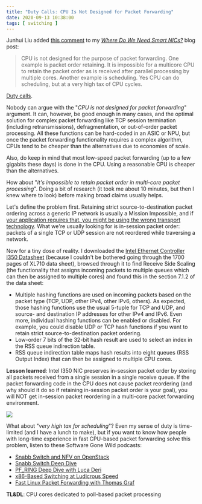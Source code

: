 ```yaml
---
title: "Duty Calls: CPU Is Not Designed for Packet Forwarding"
date: 2020-09-13 10:38:00
tags: [ switching ]
---
```

Junhui Liu added [this comment](/2020/09/need-smart-nic/#124) to my _[Where Do We Need Smart NICs?](/2020/09/need-smart-nic/)_ blog post:

> CPU is not designed for the purpose of packet forwarding. One example is packet order retaining. It is impossible for a multicore CPU to retain the packet order as is received after parallel processing by multiple cores. Another example is scheduling. Yes CPU can do scheduling, but at a very high tax of CPU cycles.

[Duty calls](https://xkcd.com/386/).
<!--more-->
Nobody can argue with the "_CPU is not designed for packet forwarding_" argument. It can, however, be good enough in many cases, and the optimal solution for complex packet forwarding like TCP session termination (including retransmissions), defragmentation, or out-of-order packet processing. All these functions can be hard-coded in an ASIC or NPU, but once the packet forwarding functionality requires a complex algorithm, CPUs tend to be cheaper than the alternatives due to economies of scale.

Also, do keep in mind that most low-speed packet forwarding (up to a few gigabits these days) is done in the CPU. Using a reasonable CPU is cheaper than the alternatives.

How about "_it's impossible to retain packet order in multi-core packet processing_". Doing a bit of research (it took me about 10 minutes, but then I knew where to look) before making broad claims usually helps.

Let's define the problem first. Retaining strict source-to-destination packet ordering across a generic IP network is usually a Mission Impossible, and if [your application requires that, you might be using the wrong transport technology](/2020/05/ip-packet-reordering/). What we're usually looking for is in-session packet order: packets of a single TCP or UDP session are not reordered while traversing a network.

Now for a tiny dose of reality. I downloaded the [Intel Ethernet Controller I350 Datasheet](https://www.intel.com/content/www/us/en/design/products-and-solutions/networking-and-io/ethernet-controller-i350/technical-library.html?grouping=EMT_Content%20Type&sort=title:asc) (because I couldn't be bothered going through the 1700 pages of XL710 data sheet), browsed through it to find Receive Side Scaling (the functionality that assigns incoming packets to multiple queues which can then be assigned to multiple cores) and found this in the section 7.1.2 of the data sheet:

* Multiple hashing functions are used on incoming packets based on the packet type (TCP, UDP, other IPv4, other IPv6, others). As expected, those hashing functions use the usual 5-tuple for TCP and UDP, and source- and destination IP addresses for other IPv4 and IPv6. Even more, individual hashing functions can be enabled or disabled. For example, you could disable UDP or TCP hash functions if you want to retain strict source-to-destination packet ordering.
* Low-order 7 bits of the 32-bit hash result are used to select an index in the RSS queue indirection table.
* RSS queue indirection table maps hash results into eight queues (RSS Output Index) that can then be assigned to multiple CPU cores.

**Lesson learned**: Intel I350 NIC preserves in-session packet order by storing all packets received from a single session in a single receive queue. If the packet forwarding code in the CPU does not cause packet reordering (and why should it do so if retaining in-session packet order is your goal), you will NOT get in-session packet reordering in a multi-core packet forwarding environment.

![](/2018/10/s500-MythBusted.gif)

What about "_very high tax for scheduling_"? Even my sense of duty is time-limited (and I have a lunch to make), but if you want to know how people with long-time experience in fast CPU-based packet forwarding solve this problem, listen to these Software Gone Wild podcasts:

* [Snabb Switch and NFV on OpenStack](/2014/06/snabb-switch-and-nfv-on-openstack-in/)
* [Snabb Switch Deep Dive](/2014/09/snabb-switch-deep-dive-on-software-gone/)
* [PF_RING Deep Dive with Luca Deri](/2015/04/pfring-deep-dive-with-luca-deri-on/)
* [x86-Based Switching at Ludicrous Speed](/2016/03/x86-based-switching-at-ludicrous-speed/)
* [Fast Linux Packet Forwarding with Thomas Graf](/2016/10/fast-linux-packet-forwarding-with/)

**TL&DL**: CPU cores dedicated to poll-based packet processing